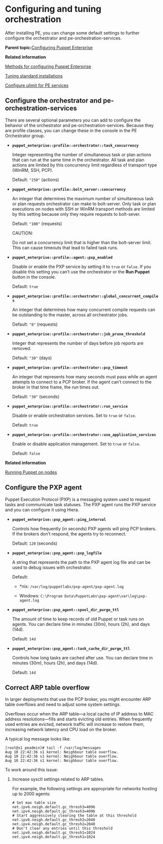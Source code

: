 # Configuring and tuning orchestration

After installing PE, you can change some default settings to further configure the orchestrator and pe-orchestration-services.

**Parent topic:**[Configuring Puppet Enterprise](configuring_pe.md)

**Related information**  


[Methods for configuring Puppet Enterprise](config_intro.md#)

[Tuning standard installations](tuning_monolithic.md#)

[Configure ulimit for PE services](config_ulimit.md#)

## Configure the orchestrator and pe-orchestration-services

There are several optional parameters you can add to configure the behavior of the orchestrator and pe-orchestration-services. Because they are profile classes, you can change these in the console in the PE Orchestrator group.

-   **`puppet_enterprise::profile::orchestrator::task_concurrency`**

    Integer representing the number of simultaneous task or plan actions that can run at the same time in the orchestrator. All task and plan actions are limited by this concurrency limit regardless of transport type \(WinRM, SSH, PCP\).

    Default: `"250"` \(actions\)

-   **`puppet_enterprise::profile::bolt_server::concurrency`**

    An integer that determines the maximum number of simultaneous task or plan requests orchestrator can make to bolt-server. Only task or plan executions on nodes with SSH or WinRM transport methods are limited by this setting because only they require requests to bolt-sever.

    Default: `"100"` \(requests\)

    CAUTION:

    Do not set a concurrency limit that is higher than the bolt-server limit. This can cause timeouts that lead to failed task runs.

-   **`puppet_enterprise::profile::agent::pxp_enabled`**

    Disable or enable the PXP service by setting it to `true` or `false`. If you disable this setting you can’t use the orchestrator or the **Run Puppet** button in the console.

    Default: `true`

-   **`puppet_enterprise::profile::orchestrator::global_concurrent_compiles`**

    An integer that determines how many concurrent compile requests can be outstanding to the master, across all orchestrator jobs.

    Default: `"8"` \(requests\)

-   **`puppet_enterprise::profile::orchestrator::job_prune_threshold`**

    Integer that represents the number of days before job reports are removed.

    Default: `"30"` \(days\)

-   **`puppet_enterprise::profile::orchestrator::pcp_timeout`**

    An integer that represents how many seconds must pass while an agent attempts to connect to a PCP broker. If the agent can’t connect to the broker in that time frame, the run times out.

    Default: `"30"` \(seconds\)

-   **`puppet_enterprise::profile::orchestrator::run_service`**

    Disable or enable orchestration services. Set to `true` or `false`.

    Default: `true`

-   **`puppet_enterprise::profile::orchestrator::use_application_services`**

    Enable or disable application management. Set to `true` or `false`.

    Default: `false`


**Related information**  


[Running Puppet on nodes](run_puppet_on_nodes.md#)

## Configure the PXP agent

Puppet Execution Protocol \(PXP\) is a messaging system used to request tasks and communicate task statuses. The PXP agent runs the PXP service and you can configure it using Hiera.

-   **`puppet_enterprise::pxp_agent::ping_interval`**

    Controls how frequently \(in seconds\) PXP agents will ping PCP brokers. If the brokers don’t respond, the agents try to reconnect.

    Default: `120` \(seconds\)

-   **`puppet_enterprise::pxp_agent::pxp_logfile`**

    A string that represents the path to the PXP agent log file and can be used to debug issues with orchestrator.

    Default:

    -   \*nix: `/var/log/puppetlabs/pxp-agent/pxp-agent.log`

    -   Windows: `C:\Program Data\PuppetLabs\pxp-agent\var\log\pxp-agent.log`

-   **`puppet_enterprise::pxp_agent::spool_dir_purge_ttl`**

    The amount of time to keep records of old Puppet or task runs on agents. You can declare time in minutes \(30m\), hours \(2h\), and days \(14d\).

    Default: `14d`

-   **`puppet_enterprise::pxp_agent::task_cache_dir_purge_ttl`**

    Controls how long tasks are cached after use. You can declare time in minutes \(30m\), hours \(2h\), and days \(14d\).

    Default: `14d`


## Correct ARP table overflow

In larger deployments that use the PCP broker, you might encounter ARP table overflows and need to adjust some system settings.

Overflows occur when the ARP table—a local cache of IP address to MAC address resolutions—fills and starts evicting old entries. When frequently used entries are evicted, network traffic will increase to restore them, increasing network latency and CPU load on the broker.

A typical log message looks like:

```
[root@s1 peadmin]# tail -f /var/log/messages
Aug 10 22:42:36 s1 kernel: Neighbour table overflow.
Aug 10 22:42:36 s1 kernel: Neighbour table overflow.
Aug 10 22:42:36 s1 kernel: Neighbour table overflow.
```

To work around this issue:

1.  Increase sysctl settings related to ARP tables.

    For example, the following settings are appropriate for networks hosting up to 2000 agents:

    ```
    # Set max table size
    net.ipv6.neigh.default.gc_thresh3=4096
    net.ipv4.neigh.default.gc_thresh3=4096
    # Start aggressively clearing the table at this threshold
    net.ipv6.neigh.default.gc_thresh2=2048
    net.ipv4.neigh.default.gc_thresh2=2048
    # Don't clear any entries until this threshold
    net.ipv6.neigh.default.gc_thresh1=1024
    net.ipv4.neigh.default.gc_thresh1=1024
    ```


